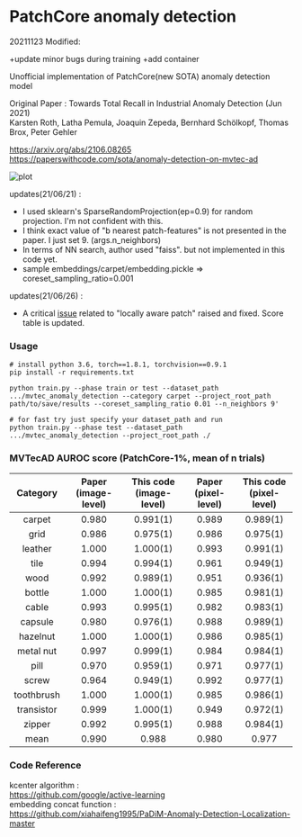 # PatchCore anomaly detection
20211123 Modified:

+update minor bugs during training
+add container

Unofficial implementation of PatchCore(new SOTA) anomaly detection model


Original Paper : 
Towards Total Recall in Industrial Anomaly Detection (Jun 2021)  
Karsten Roth, Latha Pemula, Joaquin Zepeda, Bernhard Schölkopf, Thomas Brox, Peter Gehler  


https://arxiv.org/abs/2106.08265  
https://paperswithcode.com/sota/anomaly-detection-on-mvtec-ad

![plot](./capture/capture.jpg)


updates(21/06/21) :  
- I used sklearn's SparseRandomProjection(ep=0.9) for random projection. I'm not confident with this.
- I think exact value of "b nearest patch-features" is not presented in the paper. I just set 9. (args.n_neighbors)  
- In terms of NN search, author used "faiss". but not implemented in this code yet. 
- sample embeddings/carpet/embedding.pickle => coreset_sampling_ratio=0.001  

updates(21/06/26) :  
- A critical [issue](https://github.com/hcw-00/PatchCore_anomaly_detection/issues/3#issue-930229038) related to "locally aware patch" raised and fixed. Score table is updated. 

### Usage 
~~~
# install python 3.6, torch==1.8.1, torchvision==0.9.1
pip install -r requirements.txt

python train.py --phase train or test --dataset_path .../mvtec_anomaly_detection --category carpet --project_root_path path/to/save/results --coreset_sampling_ratio 0.01 --n_neighbors 9'

# for fast try just specify your dataset_path and run
python train.py --phase test --dataset_path .../mvtec_anomaly_detection --project_root_path ./
~~~

### MVTecAD AUROC score (PatchCore-1%, mean of n trials)
| Category | Paper<br>(image-level) | This code<br>(image-level) | Paper<br>(pixel-level) | This code<br>(pixel-level) |
| :-----: | :-: | :-: | :-: | :-: |
| carpet | 0.980 | 0.991(1) | 0.989 | 0.989(1) |
| grid | 0.986 | 0.975(1) | 0.986 | 0.975(1) |
| leather | 1.000 | 1.000(1) | 0.993 | 0.991(1) |
| tile | 0.994 | 0.994(1) | 0.961 | 0.949(1) |
| wood | 0.992 | 0.989(1) | 0.951 | 0.936(1) |
| bottle | 1.000 | 1.000(1) | 0.985 | 0.981(1) |
| cable | 0.993 | 0.995(1) | 0.982 | 0.983(1) |
| capsule | 0.980 | 0.976(1) | 0.988 | 0.989(1) |
| hazelnut | 1.000 | 1.000(1) | 0.986 | 0.985(1) |
| metal nut | 0.997 | 0.999(1) | 0.984 | 0.984(1) |
| pill | 0.970 | 0.959(1) | 0.971 | 0.977(1) |
| screw | 0.964 | 0.949(1) | 0.992 | 0.977(1) |
| toothbrush | 1.000 | 1.000(1) | 0.985 | 0.986(1) |
| transistor | 0.999 | 1.000(1) | 0.949 | 0.972(1) |
| zipper | 0.992 | 0.995(1) | 0.988 | 0.984(1) |
| mean | 0.990 | 0.988 | 0.980 | 0.977 |

### Code Reference
kcenter algorithm :  
https://github.com/google/active-learning  
embedding concat function :  
https://github.com/xiahaifeng1995/PaDiM-Anomaly-Detection-Localization-master

<!--
### MVTecAD AUROC score (PatchCore-1%, mean of n trials)
| Category | Paper<br>(image-level) | This code<br>(image-level) | Paper<br>(pixel-level) | This code<br>(pixel-level) |
| :-----: | :-: | :-: | :-: | :-: |
| carpet | 0.980 | 0.997(1) | 0.989 | 0.990(1) |
| grid | 0.986 | 0.941(1) | 0.986 | 0.983(1) |
| leather | 1.000 | 1.000(1) | 0.993 | 0.991(1) |
| tile | 0.994 | 0.982(1) | 0.961 | 0.932(1) |
| wood | 0.992 | 0.999(1) | 0.951 | 0.976(1) |
| bottle | 1.000 | 0.986(1) | 0.985 | 0.941(1) |
| cable | 0.993 | 0.970(1) | 0.982 | 0.955(1) |
| capsule | 0.980 | 0.949(1) | 0.988 | 0.987(1) |
| hazelnut | 1.000 | 0.997(1) | 0.986 | 0.982(1) |
| metal nut | 0.997 | 0.997(1) | 0.984 | 0.962(1) |
| pill | 0.970 | 0.918(1) | 0.971 | 0.941(1) |
| screw | 0.964 | 0.967(1) | 0.992 | 0.987(1) |
| toothbrush | 1.000 | 0.997(1) | 0.985 | 0.984(1) |
| transistor | 0.999 | 0.960(1) | 0.949 | 0.894(1) |
| zipper | 0.992 | 0.968(1) | 0.988 | 0.987(1) |
| mean | 0.990 | 0.975 | 0.980 | 0.966 |
-->
<!--
carpet
{'img_auc': 0.9907704654895666, 'pixel_auc': 0.988687705858456}
grid
{'img_auc': 0.974937343358396, 'pixel_auc': 0.9751171484318466}
leather
{'img_auc': 1.0, 'pixel_auc': 0.990535126453962}
tile
{'img_auc': 0.9935064935064934, 'pixel_auc': 0.9487486588602011}
wood
{'img_auc': 0.9894736842105263, 'pixel_auc': 0.9361264985782104}
bottle
{'img_auc': 1.0, 'pixel_auc': 0.9812954295492088}
cable
{'img_auc': 0.994752623688156, 'pixel_auc': 0.9827989792867079}
capsule
{'img_auc': 0.9764658954926206, 'pixel_auc': 0.9889956357045827}
hazelnut
{'img_auc': 1.0, 'pixel_auc': 0.9846421467788966}
matal nut
{'img_auc': 0.9990224828934506, 'pixel_auc': 0.9838413598506198}
pill
{'img_auc': 0.9593562465902891, 'pixel_auc': 0.9772725707677767}
screw
{'img_auc': 0.9491699118671859, 'pixel_auc': 0.9774047713027145}
toothbrush
{'img_auc': 1.0, 'pixel_auc': 0.9862281871506898}
transistor
{'img_auc': 0.9995833333333333, 'pixel_auc': 0.9715171862282481}
zipper
{'img_auc': 0.9952731092436975, 'pixel_auc': 0.9838086200703351}
>
